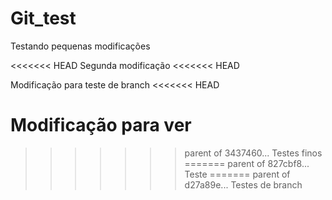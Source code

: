 # Git_test

Testando pequenas modificações

<<<<<<< HEAD
Segunda modificação
<<<<<<< HEAD

Modificação para teste de branch
<<<<<<< HEAD

Modificação para ver
=======
>>>>>>> parent of 3437460... Testes finos
=======
>>>>>>> parent of 827cbf8... Teste
=======
>>>>>>> parent of d27a89e... Testes de branch
